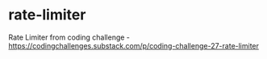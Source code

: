 # rate-limiter
Rate Limiter from coding challenge - https://codingchallenges.substack.com/p/coding-challenge-27-rate-limiter
